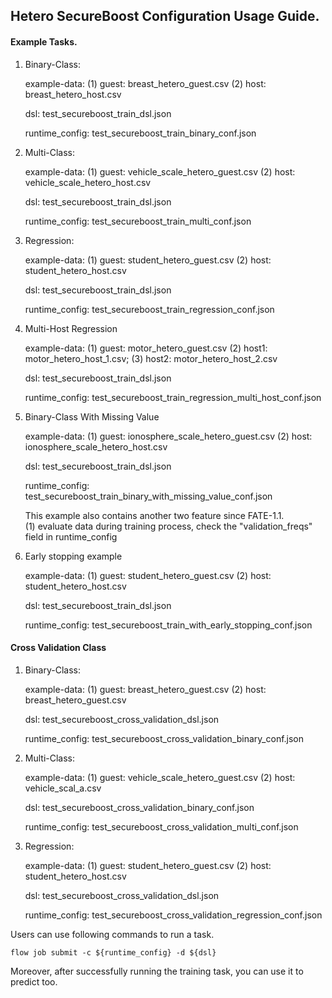 ## Hetero SecureBoost Configuration Usage Guide.

#### Example Tasks.

1. Binary-Class:  

    example-data: (1) guest: breast_hetero_guest.csv  (2) host: breast_hetero_host.csv  
    
    dsl: test_secureboost_train_dsl.json  
    
    runtime_config: test_secureboost_train_binary_conf.json
     
2. Multi-Class:  

    example-data: (1) guest: vehicle_scale_hetero_guest.csv
                  (2) host: vehicle_scale_hetero_host.csv  
                  
    dsl: test_secureboost_train_dsl.json  
    
    runtime_config: test_secureboost_train_multi_conf.json
   
3. Regression:  

    example-data: (1) guest: student_hetero_guest.csv
                  (2) host: student_hetero_host.csv  
                  
    dsl: test_secureboost_train_dsl.json  
    
    runtime_config: test_secureboost_train_regression_conf.json
    
4. Multi-Host Regression  

    example-data: (1) guest: motor_hetero_guest.csv
                  (2) host1: motor_hetero_host_1.csv; 
                  (3) host2: motor_hetero_host_2.csv  
                  
    dsl: test_secureboost_train_dsl.json  
    
    runtime_config: test_secureboost_train_regression_multi_host_conf.json
    
5. Binary-Class With Missing Value  

    example-data: (1) guest: ionosphere_scale_hetero_guest.csv
                  (2) host: ionosphere_scale_hetero_host.csv  
                  
    dsl: test_secureboost_train_dsl.json  
    
    runtime_config: test_secureboost_train_binary_with_missing_value_conf.json  
    
    This example also contains another two feature since FATE-1.1.  
    (1) evaluate data during training process, check the "validation_freqs" field in runtime_config  

6. Early stopping example

    example-data: (1) guest: student_hetero_guest.csv
                  (2) host: student_hetero_host.csv  
                  
    dsl: test_secureboost_train_dsl.json  
    
    runtime_config: test_secureboost_train_with_early_stopping_conf.json
    

#### Cross Validation Class

1. Binary-Class:  

    example-data: (1) guest: breast_hetero_guest.csv
                  (2) host: breast_hetero_guest.csv  
                  
    dsl: test_secureboost_cross_validation_dsl.json  
    
    runtime_config: test_secureboost_cross_validation_binary_conf.json 
    
2. Multi-Class:  

    example-data: (1) guest: vehicle_scale_hetero_guest.csv
                  (2) host: vehicle_scal_a.csv  
                  
    dsl: test_secureboost_cross_validation_binary_conf.json 
     
    runtime_config: test_secureboost_cross_validation_multi_conf.json  
    
3. Regression:  

    example-data: (1) guest: student_hetero_guest.csv
                  (2) host: student_hetero_host.csv  
                  
    dsl: test_secureboost_cross_validation_dsl.json  
    
    runtime_config: test_secureboost_cross_validation_regression_conf.json
    
Users can use following commands to run a task.

    flow job submit -c ${runtime_config} -d ${dsl}

Moreover, after successfully running the training task, you can use it to predict too.
